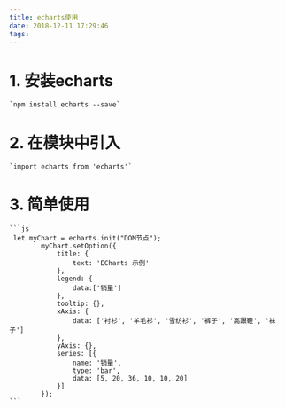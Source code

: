 ```yaml
---
title: echarts使用
date: 2018-12-11 17:29:46
tags:
---
```

# 1. 安装echarts
    `npm install echarts --save`
# 2. 在模块中引入
    `import echarts from 'echarts'`
# 3. 简单使用
    ```js
     let myChart = echarts.init("DOM节点");
            myChart.setOption({
                title: {
                    text: 'ECharts 示例'
                },
                legend: {
                    data:['销量']
                },
                tooltip: {},
                xAxis: {
                    data: ['衬衫', '羊毛衫', '雪纺衫', '裤子', '高跟鞋', '袜子']
                },
                yAxis: {},
                series: [{
                    name: '销量',
                    type: 'bar',
                    data: [5, 20, 36, 10, 10, 20]
                }]
            });
    ```

